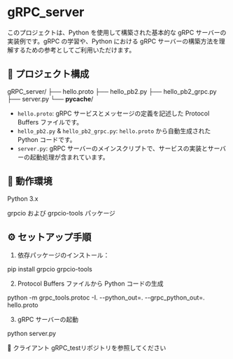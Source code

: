 # gRPC_server

このプロジェクトは、Python を使用して構築された基本的な gRPC サーバーの実装例です。gRPC の学習や、Python における gRPC サーバーの構築方法を理解するための参考としてご利用いただけます。

## 📁 プロジェクト構成
gRPC_server/
├── hello.proto
├── hello_pb2.py
├── hello_pb2_grpc.py
├── server.py
└── __pycache__/

- `hello.proto`: gRPC サービスとメッセージの定義を記述した Protocol Buffers ファイルです。
- `hello_pb2.py` & `hello_pb2_grpc.py`: `hello.proto` から自動生成された Python コードです。
- `server.py`: gRPC サーバーのメインスクリプトで、サービスの実装とサーバーの起動処理が含まれています。

## 🚀 動作環境
Python 3.x

grpcio および grpcio-tools パッケージ

## ⚙️ セットアップ手順

1. 依存パッケージのインストール：

pip install grpcio grpcio-tools

2. Protocol Buffers ファイルから Python コードの生成
 
python -m grpc_tools.protoc -I. --python_out=. --grpc_python_out=. hello.proto

3. gRPC サーバーの起動

python server.py

🧪 クライアント
gRPC_testリポジトリを参照してください
